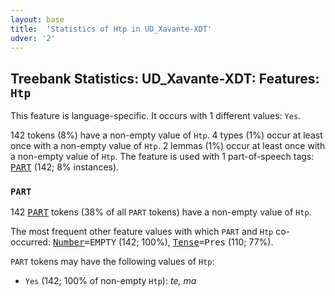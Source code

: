 ```yaml
---
layout: base
title:  'Statistics of Htp in UD_Xavante-XDT'
udver: '2'
---
```


## Treebank Statistics: UD_Xavante-XDT: Features: `Htp`

This feature is language-specific.
It occurs with 1 different values: `Yes`.

142 tokens (8%) have a non-empty value of `Htp`.
4 types (1%) occur at least once with a non-empty value of `Htp`.
2 lemmas (1%) occur at least once with a non-empty value of `Htp`.
The feature is used with 1 part-of-speech tags: <tt><a href="xav_xdt-pos-PART.html">PART</a></tt> (142; 8% instances).

### `PART`

142 <tt><a href="xav_xdt-pos-PART.html">PART</a></tt> tokens (38% of all `PART` tokens) have a non-empty value of `Htp`.

The most frequent other feature values with which `PART` and `Htp` co-occurred: <tt><a href="xav_xdt-feat-Number.html">Number</a></tt><tt>=EMPTY</tt> (142; 100%), <tt><a href="xav_xdt-feat-Tense.html">Tense</a></tt><tt>=Pres</tt> (110; 77%).

`PART` tokens may have the following values of `Htp`:

* `Yes` (142; 100% of non-empty `Htp`): <em>te, ma</em>


